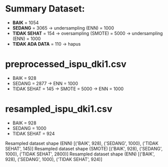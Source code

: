 # Summary Dataset:
- **BAIK** = 1054
- **SEDANG** = 3065 → undersampling (ENN) = 1000
- **TIDAK SEHAT** = 154 → oversampling (SMOTE) = 5000 → undersampling (ENN) = 1000
- **TIDAK ADA DATA** = 110 → hapus

# preprocessed_ispu_dki1.csv
- BAIK = 928
- SEDANG = 2877 → ENN = 1000
- TIDAK SEHAT = 145 → SMOTE = 5000 → ENN = 1000

# resampled_ispu_dki1.csv
- BAIK = 928
- SEDANG = 1000
- TIDAK SEHAT = 924

Resampled dataset shape (ENN) [('BAIK', 928), ('SEDANG', 1000), ('TIDAK SEHAT', 145)]
Resampled dataset shape (SMOTE) [('BAIK', 928), ('SEDANG', 1000), ('TIDAK SEHAT', 2800)]
Resampled dataset shape (ENN) [('BAIK', 928), ('SEDANG', 1000), ('TIDAK SEHAT', 924)]
